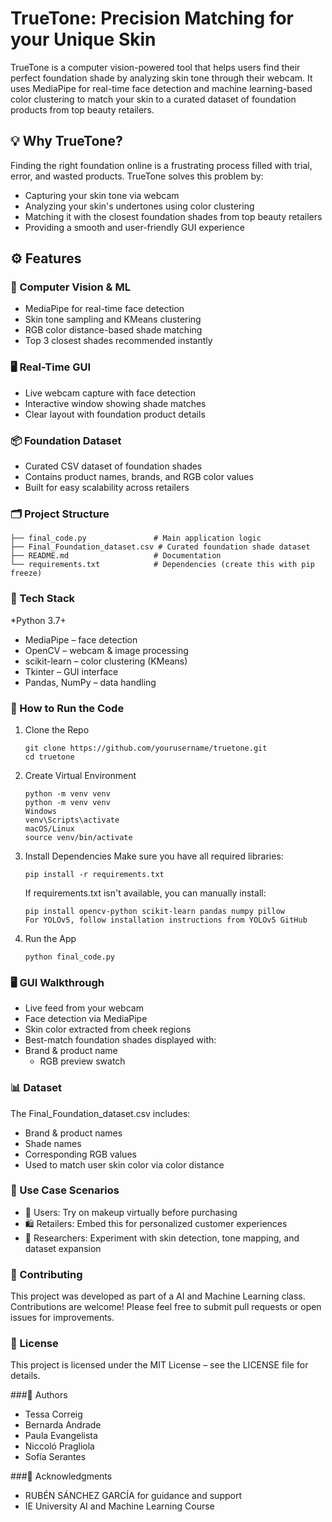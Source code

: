 # TrueTone: Precision Matching for your Unique Skin
TrueTone is a computer vision-powered tool that helps users find their perfect foundation shade by analyzing skin tone through their webcam. It uses MediaPipe for real-time face detection and machine learning-based color clustering to match your skin to a curated dataset of foundation products from top beauty retailers.

## 💡 Why TrueTone?
Finding the right foundation online is a frustrating process filled with trial, error, and wasted products. 
TrueTone solves this problem by:
* Capturing your skin tone via webcam
* Analyzing your skin's undertones using color clustering
* Matching it with the closest foundation shades from top beauty retailers
* Providing a smooth and user-friendly GUI experience

## ⚙️ Features
### 🧠 Computer Vision & ML
* MediaPipe for real-time face detection
* Skin tone sampling and KMeans clustering
* RGB color distance-based shade matching
* Top 3 closest shades recommended instantly
  
### 🖥️ Real-Time GUI
* Live webcam capture with face detection
* Interactive window showing shade matches
* Clear layout with foundation product details

### 📦 Foundation Dataset
* Curated CSV dataset of foundation shades
* Contains product names, brands, and RGB color values
* Built for easy scalability across retailers
### 🗂 Project Structure
```
├── final_code.py               # Main application logic
├── Final_Foundation_dataset.csv # Curated foundation shade dataset
├── README.md                   # Documentation
└── requirements.txt            # Dependencies (create this with pip freeze)
```
### 🧪 Tech Stack
*Python 3.7+
* MediaPipe – face detection
* OpenCV – webcam & image processing
* scikit-learn – color clustering (KMeans)
* Tkinter – GUI interface
* Pandas, NumPy – data handling
  
### 🚀 How to Run the Code
1. Clone the Repo
   ```
   git clone https://github.com/yourusername/truetone.git
   cd truetone
   ```
3. Create Virtual Environment
   ```
   python -m venv venv
   python -m venv venv
   Windows
   venv\Scripts\activate
   macOS/Linux
   source venv/bin/activate
   ```
5. Install Dependencies
   Make sure you have all required libraries:
   ```
   pip install -r requirements.txt
   ```
   If requirements.txt isn't available, you can manually install:
   ```
   pip install opencv-python scikit-learn pandas numpy pillow
   For YOLOv5, follow installation instructions from YOLOv5 GitHub
   ```
7. Run the App
   ```
   python final_code.py
   ```

### 🖥️ GUI Walkthrough
* Live feed from your webcam
* Face detection via MediaPipe
* Skin color extracted from cheek regions
* Best-match foundation shades displayed with:
* Brand & product name
  * RGB preview swatch
    
### 📊 Dataset
The Final_Foundation_dataset.csv includes:
* Brand & product names
* Shade names
* Corresponding RGB values
* Used to match user skin color via color distance

### 🎯 Use Case Scenarios
* 💄 Users: Try on makeup virtually before purchasing
* 🛍️ Retailers: Embed this for personalized customer experiences
* 🧪 Researchers: Experiment with skin detection, tone mapping, and dataset expansion

### 🤝 Contributing
This project was developed as part of a AI and Machine Learning class. Contributions are welcome! Please feel free to submit pull requests or open issues for improvements.

### 📄 License
This project is licensed under the MIT License – see the LICENSE file for details.

###👥 Authors
* Tessa Correig
* Bernarda Andrade
* Paula Evangelista
* Niccoló Pragliola
* Sofía Serantes

###🙏 Acknowledgments
* RUBÉN SÁNCHEZ GARCÍA for guidance and support
* IE University AI and Machine Learning Course

